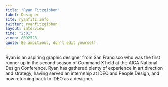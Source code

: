 ```yaml
---
title: "Ryan Fitzgibbon"
label: Designer
site: ryanfitz.info
twitter: ryanfitzgibbon
layout: interview
time: "2:01"
vimeo: 8092528
quote: Be ambitious, don’t edit yourself.
---
```


Ryan is an aspiring graphic designer from San Francisco who was the first runner up in the second season of Command X held at the AIGA National Design Conference. Ryan has gathered plenty of experience in art direction and strategy, having served an internship at IDEO and People Design, and now returning back to IDEO as a designer.